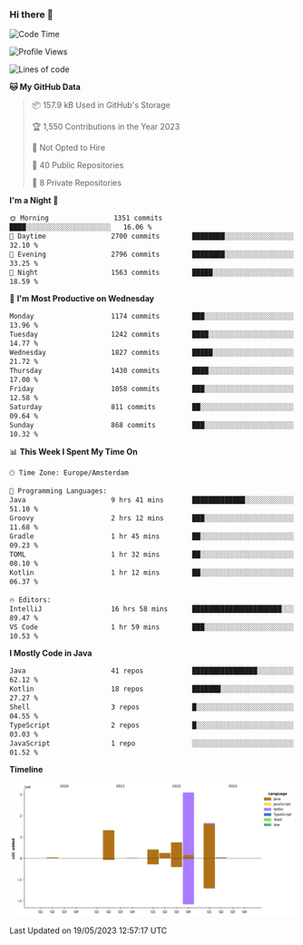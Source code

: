 ### Hi there 👋


<!--START_SECTION:waka-->
![Code Time](http://img.shields.io/badge/Code%20Time-3%2C217%20hrs%2028%20mins-blue)

![Profile Views](http://img.shields.io/badge/Profile%20Views-3-blue)

![Lines of code](https://img.shields.io/badge/From%20Hello%20World%20I%27ve%20Written-7.6%20million%20lines%20of%20code-blue)

**🐱 My GitHub Data** 

> 📦 157.9 kB Used in GitHub's Storage 
 > 
> 🏆 1,550 Contributions in the Year 2023
 > 
> 🚫 Not Opted to Hire
 > 
> 📜 40 Public Repositories 
 > 
> 🔑 8 Private Repositories 
 > 
**I'm a Night 🦉** 

```text
🌞 Morning                1351 commits        ████░░░░░░░░░░░░░░░░░░░░░   16.06 % 
🌆 Daytime                2700 commits        ████████░░░░░░░░░░░░░░░░░   32.10 % 
🌃 Evening                2796 commits        ████████░░░░░░░░░░░░░░░░░   33.25 % 
🌙 Night                  1563 commits        █████░░░░░░░░░░░░░░░░░░░░   18.59 % 
```
📅 **I'm Most Productive on Wednesday** 

```text
Monday                   1174 commits        ███░░░░░░░░░░░░░░░░░░░░░░   13.96 % 
Tuesday                  1242 commits        ████░░░░░░░░░░░░░░░░░░░░░   14.77 % 
Wednesday                1827 commits        █████░░░░░░░░░░░░░░░░░░░░   21.72 % 
Thursday                 1430 commits        ████░░░░░░░░░░░░░░░░░░░░░   17.00 % 
Friday                   1058 commits        ███░░░░░░░░░░░░░░░░░░░░░░   12.58 % 
Saturday                 811 commits         ██░░░░░░░░░░░░░░░░░░░░░░░   09.64 % 
Sunday                   868 commits         ███░░░░░░░░░░░░░░░░░░░░░░   10.32 % 
```


📊 **This Week I Spent My Time On** 

```text
🕑︎ Time Zone: Europe/Amsterdam

💬 Programming Languages: 
Java                     9 hrs 41 mins       █████████████░░░░░░░░░░░░   51.10 % 
Groovy                   2 hrs 12 mins       ███░░░░░░░░░░░░░░░░░░░░░░   11.68 % 
Gradle                   1 hr 45 mins        ██░░░░░░░░░░░░░░░░░░░░░░░   09.23 % 
TOML                     1 hr 32 mins        ██░░░░░░░░░░░░░░░░░░░░░░░   08.10 % 
Kotlin                   1 hr 12 mins        ██░░░░░░░░░░░░░░░░░░░░░░░   06.37 % 

🔥 Editors: 
IntelliJ                 16 hrs 58 mins      ██████████████████████░░░   89.47 % 
VS Code                  1 hr 59 mins        ███░░░░░░░░░░░░░░░░░░░░░░   10.53 % 
```

**I Mostly Code in Java** 

```text
Java                     41 repos            ████████████████░░░░░░░░░   62.12 % 
Kotlin                   18 repos            ███████░░░░░░░░░░░░░░░░░░   27.27 % 
Shell                    3 repos             █░░░░░░░░░░░░░░░░░░░░░░░░   04.55 % 
TypeScript               2 repos             █░░░░░░░░░░░░░░░░░░░░░░░░   03.03 % 
JavaScript               1 repo              ░░░░░░░░░░░░░░░░░░░░░░░░░   01.52 % 
```



**Timeline**

![Lines of Code chart](https://raw.githubusercontent.com/powercasgamer/powercasgamer/master/assets/bar_graph.png)


 Last Updated on 19/05/2023 12:57:17 UTC
<!--END_SECTION:waka-->
